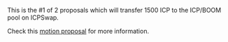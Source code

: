 This is the #1 of 2 proposals which will transfer 1500 ICP to the ICP/BOOM pool on ICPSwap. 
        
Check this [motion proposal](https://dashboard.internetcomputer.org/sns/xjngq-yaaaa-aaaaq-aabha-cai/proposal/21) for more information.
